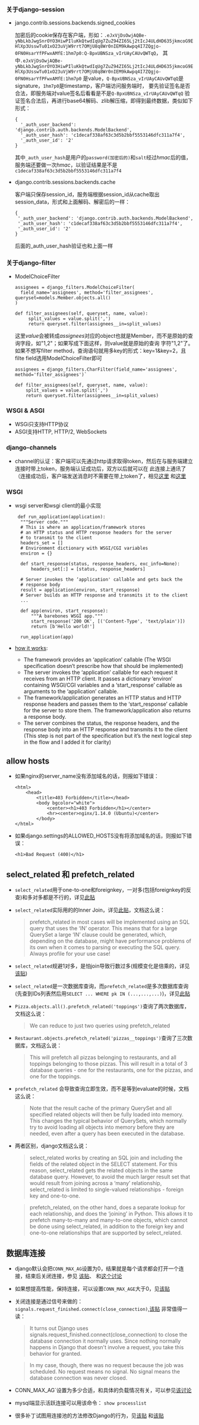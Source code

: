 ### 关于django-session
* jango.contrib.sessions.backends.signed_cookies

   加密后的cookie保存在客户端，形如：`.eJxVjDsOwjAQBe-yNbLkbJwgSnrOYO3HiwPIluKkQtwdIqUg7ZuZ94ZI65Lj2tIcJ4ULdHD635jkmcoG9EHlXp3UsswTu01xO23uVjW9rrt7OMjU8q8Wr0nIEM9kAwpq4I7ZQgjo-0FN0HsarYfPFwxAMfE:1hm7p0:Q-BpxUBNSza_vIrUAyCAUvQWTqQ`，
   其中`.eJxVjDsOwjAQBe-yNbLkbJwgSnrOYO3HiwPIluKkQtwdIqUg7ZuZ94ZI65Lj2tIcJ4ULdHD635jkmcoG9EHlXp3UsswTu01xO23uVjW9rrt7OMjU8q8Wr0nIEM9kAwpq4I7ZQgjo-0FN0HsarYfPFwxAMfE:1hm7p0`
   是value，`Q-BpxUBNSza_vIrUAyCAUvQWTqQ`是signature，`1hm7p0`是timestamp，客户端访问服务端时，
   要先验证签名是否合法，即服务端对value签名后看看是不是`Q-BpxUBNSza_vIrUAyCAUvQWTqQ`
   验证签名合法后，再进行base64解码、zlib解压缩，即得到最终数据，类似如下形式：
   
      {
        '_auth_user_backend': 'django.contrib.auth.backends.ModelBackend',
        '_auth_user_hash': 'c1decaf338af63c3d5b2bbf5553146dfc311a7f4',
        '_auth_user_id': '2'
      }
   其中`_auth_user_hash`是用户的`password(加密后的)`和`salt`经过*hmac*后的值，
   服务端还要做一次*hmac*，以验证结果是不是`c1decaf338af63c3d5b2bbf5553146dfc311a7f4`
 
 * django.contrib.sessions.backends.cache
 
   客户端只保存session_id，服务端根据session_id从cache取出session_data，形式和上面解码、解密后的一样：
      
       {
        '_auth_user_backend': 'django.contrib.auth.backends.ModelBackend',
        '_auth_user_hash': 'c1decaf338af63c3d5b2bbf5553146dfc311a7f4',
        '_auth_user_id': '2'
       }
    后面的_auth_user_hash验证也和上面一样

    
### 关于django-filter
* ModelChoiceFilter 

      assignees = django_filters.ModelChoiceFilter(
        field_name='assignees', method='filter_assignees', queryset=models.Member.objects.all()
      ) 
    
      def filter_assignees(self, queryset, name, value):     
           split_values = value.split(',')               
           return queryset.filter(assignees__in=split_values)
    
   这里*value*会被转成*assignees*对应的object也就是Member，而不是原始的查询字段，如"1,2"；如果写成下面这样，则value就是原始的查询
   字符"1,2"了。如果不想写filter method，查询语句就用多key的形式：key=1&key=2，且filte field选用ModelChoiceFilter即可
   
      assignees = django_filters.CharFilter(field_name='assignees', method='filter_assignees')`
      
      def filter_assignees(self, queryset, name, value):
          split_values = value.split(',')
          return queryset.filter(assignees__in=split_values)
          
### WSGI & ASGI
* WSGi只支持HTTP协议
* ASGI支持HTTP, HTTP/2, WebSockets

### django-channels
* channel的认证：客户端可以先通过http请求取得token，然后在与服务端建立连接时带上token，服务端认证成功后，双方以后就可以在
此连接上通讯了（连接成功后，客户端发送消息时不需要在带上token了，相见[这里](https://stackoverflow.com/a/32619655/2272451)
和[这里](https://devcenter.heroku.com/articles/websocket-security#validate-server-data)

### WSGI
* wsgi server和wsgi client的最小实现

       def run_application(application):
        """Server code."""
        # This is where an application/framework stores
        # an HTTP status and HTTP response headers for the server
        # to transmit to the client
        headers_set = []
        # Environment dictionary with WSGI/CGI variables
        environ = {}

        def start_response(status, response_headers, exc_info=None):
            headers_set[:] = [status, response_headers]
    
        # Server invokes the ‘application' callable and gets back the
        # response body
        result = application(environ, start_response)
        # Server builds an HTTP response and transmits it to the client
        ...
    
        def app(environ, start_response):
            """A barebones WSGI app."""
            start_response('200 OK', [('Content-Type', 'text/plain')])
            return [b'Hello world!']
        
        run_application(app)
        
 * [how it works](https://ruslanspivak.com/lsbaws-part2/):
   * The framework provides an ‘application’ callable (The WSGI specification doesn’t prescribe how that should be implemented)
   * The server invokes the ‘application’ callable for each request it receives from an HTTP client. It passes a dictionary ‘environ’ containing WSGI/CGI variables and a ‘start_response’ callable as arguments to the ‘application’ callable.
   * The framework/application generates an HTTP status and HTTP response headers and passes them to the ‘start_response’ callable for the server to store them. The framework/application also returns a response body.
   * The server combines the status, the response headers, and the response body into an HTTP response and transmits it to the client (This step is not part of the specification but it’s the next logical step in the flow and I added it for clarity)
   
   
## allow hosts
  * 如果nginx的server_name没有添加域名的话，则报如下错误：
    ```
    <html>
        <head>
            <title>403 Forbidden</title></head>
            <body bgcolor="white">
                <center><h1>403 Forbidden</h1></center>
                <hr><center>nginx/1.14.0 (Ubuntu)</center>
            </body>
    </html>
    ```
  * 如果django.settings的ALLOWED_HOSTS没有将添加域名的话，则报如下错误：
  
     ```<h1>Bad Request (400)</h1>```
     
## select_related 和 prefetch_related
* `select_related`用于one-to-one和foreignkey，一对多(包括foreignkey的反查)和多对多都是不行的，详见[此贴](https://timmyomahony.com/blog/misconceptions-select_related-in-django/)

* `select_related`实际用的的Inner Join，详见[此贴](https://learnbatta.com/blog/working-with-select_related-in-django-89/)，文档这么说：
  > prefetch_related in most cases will be implemented using an SQL query that uses the ‘IN’ operator. This means that for a large QuerySet a large ‘IN’ clause could be generated, 
  which, depending on the database, might have performance problems of its own when it comes to parsing or executing the SQL query. Always profile for your use case!

* `select_related`规避1对多，是怕join导致行数过多(规模变化是倍乘的，详见[该贴](https://stackoverflow.com/a/45377282/2272451))

* `select_related`是一次数据库查询，而`prefetch_related`是多次数据库查询(先查到IDs列表然后用`SELECT ... WHERE pk IN (...,...,...)`)，详见[此贴](https://stackoverflow.com/a/31237071/2272451)

* `Pizza.objects.all().prefetch_related('toppings')`查询了两次数据库，文档这么说：
     
    > We can reduce to just two queries using prefetch_related
    
* `Restaurant.objects.prefetch_related('pizzas__toppings')`查询了三次数据库，文档这么说：
    > This will prefetch all pizzas belonging to restaurants, and all toppings belonging to those pizzas. This will result in a total of 3 database queries - one for the restaurants, 
    > one for the pizzas, and one for the toppings.
     
* `prefetch_related` 会导致查询立即生效，而不是等到evaluate的时候，文档这么说：
    > Note that the result cache of the primary QuerySet and all specified related objects will then be fully loaded into memory. This changes the typical behavior of QuerySets, 
    which normally try to avoid loading all objects into memory before they are needed, even after a query has been executed in the database.

* 两者区别，django文档这么说：
    > select_related works by creating an SQL join and including the fields of the related object in the SELECT statement. For this reason, select_related gets the related objects in the same database query. However, to avoid the much larger result set that would result from joining across a ‘many’ relationship, select_related is limited to single-valued relationships - foreign key and one-to-one.
    
    > prefetch_related, on the other hand, does a separate lookup for each relationship, and does the ‘joining’ in Python. This allows it to prefetch many-to-many and many-to-one objects, which cannot be done using select_related, in addition to the foreign key and one-to-one relationships that are supported by select_related.
    
## 数据库连接 
* django默认会把`CONN_MAX_AG`设置为0，结果就是每个请求都会打开一个连接，结束后关闭连接，参见
[该贴](https://andrewkowalik.com/posts/django-database-connnections-in-kafka/)、
和[这个讨论](https://groups.google.com/forum/#!topic/django-developers/NwY9CHM4xpU)
* 如果想提高性能，保持连接，可以设置`CONN_MAX_AGE`大于0，见[该贴](https://www.revsys.com/tidbits/django-performance-simple-things/)
* 关闭连接是通过信号来做的：`signals.request_finished.connect(close_connection)`,[该贴](https://stackoverflow.com/a/1346401/2272451)
非常值得一读：
  > It turns out Django uses signals.request_finished.connect(close_connection) to close the database connection it normally uses. Since nothing normally happens in Django that doesn't involve a request, you take this behavior for granted.

  > In my case, though, there was no request because the job was scheduled. No request means no signal. No signal means the database connection was never closed.
* CONN_MAX_AG`设置为多少合适，和具体的负载情况有关，可以参见[该讨论](https://stackoverflow.com/questions/19937257/what-is-a-good-value-for-conn-max-age-in-django)
* mysql端显示活跃连接可以用该命令： ``show processlist``
* 很多补丁试图用连接池的方法修改Django的行为，见[该贴](https://stackoverflow.com/questions/1125504/django-persistent-database-connection)
和[该贴](http://www.craigkerstiens.com/2013/03/07/Fixing-django-db-connections/)                                                                                                                                                                                            
